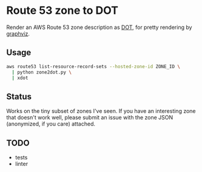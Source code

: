 # Route 53 zone to DOT

Render an AWS Route 53 zone description as [DOT](), for pretty rendering by [graphviz]().

## Usage

```bash
aws route53 list-resource-record-sets --hosted-zone-id ZONE_ID \
  | python zone2dot.py \
  | xdot
```

## Status

Works on the tiny subset of zones I've seen. If you have an interesting zone
that doesn't work well, please submit an issue with the zone JSON (anonymized,
if you care) attached.

## TODO

* tests
* linter

